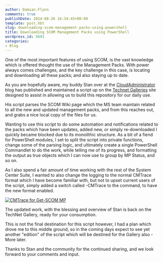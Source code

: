 ```yaml
---
author: Damian.Flynn
comments: true
publishDate: 2014-08-26 16:34:45+00:00
template: post.hbt
slug: downloading-scom-management-packs-using-powershell
title: Downloading SCOM Management Packs using PowerShell
wordpress_id: 5691
categories:
- Blog
---
```


One of the most important features of using SCOM, is the vast knowledge which is offered thought the use of the Management Packs. With power always comes challenges, and the key challenge in this case, is locating and downloading all these packs; and also staying up to date.

As you are hopefully aware, my buddy Stan over at the [CloudAdministrator](http://cloudadministrator.wordpress.com/2014/08/26/version-3-0-of-damians-and-my-script-to-download-all-scom-management-packs-with-powershell/) blog has published and maintained a script up on the [Technet Galleries](http://gallery.technet.microsoft.com/scriptcenter/All-Management-Packs-for-37d37902) site designed to assist in allowing us to build this repository for our daily use.

His script parses the SCOM Wiki page which the MS team maintain related to all the new and updated management packs, and from this reaches out, and grabs a nice local copy of the files for us.

Wanting to use this script to do some automation and notifications related to the packs which have been updates, added new, or simply re-downloaded I quickly became blocked due to its monolithic structure. As a bit of a fiend for PowerShell modules, I set to split the script into private functions, change some of the parsing logic, and ultimately create a single PowerShell Commandlet to do the work, while telling me of its progress, and formatting the output as true objects which I can now use to group by MP Status, and so on.

As I also spend a fair amount of time working with the rest of the System Center Suite, I wanted to also change the logging to the normal CMTrace format which I have become familiar with, but not to upset current users of the script, simply added a switch called -CMTrace to the command, to have the new format enabled.

[![CMTrace for Get-SCOM MP](http://blogstorage.damianflynn.com/wordpress/2014/08/Get-SCOM-MP-CMTrace-300x47.png)](http://blogstorage.damianflynn.com/wordpress/2014/08/Get-SCOM-MP-CMTrace.png)

The updated work, with the blessing and overview of Stan is back on the TechNet Gallery, ready for your consumption.

This is not the final destination for this script however, I had a plan which drove me to this middle ground, so in the coming days expect to see yet another "edition" of the script which will be destined for the Gallery also - More later.

Thanks to Stan and the community for the continued sharing, and we look forward to your comments and input.
